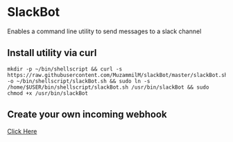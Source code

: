 # SlackBot
Enables a command line utility to send messages to a slack channel
## Install utility via curl
    mkdir -p ~/bin/shellscript && curl -s https://raw.githubusercontent.com/MuzammilM/slackBot/master/slackBot.sh -o ~/bin/shellscript/slackBot.sh && sudo ln -s /home/$USER/bin/shellscript/slackBot.sh /usr/bin/slackBot && sudo chmod +x /usr/bin/slackBot

## Create your own incoming webhook
[Click Here](https://my.slack.com/apps/A0F7XDUAZ-incoming-webhooks)



